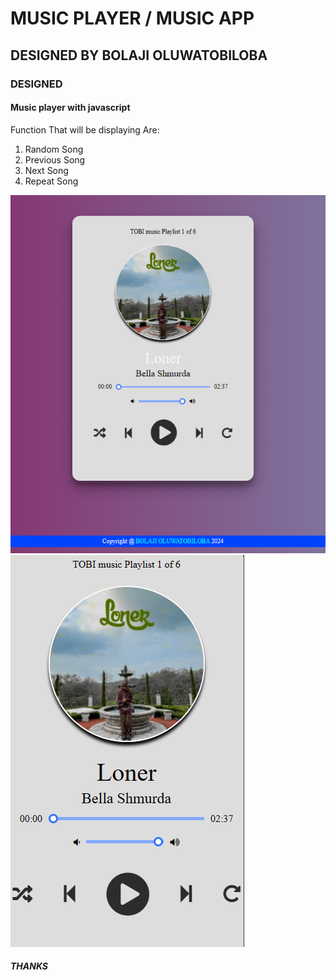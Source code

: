 # MUSIC PLAYER / MUSIC APP

## DESIGNED BY BOLAJI OLUWATOBILOBA

### DESIGNED

#### Music player with javascript

  Function That will be displaying Are:

1) Random Song
2) Previous Song
3) Next Song
4) Repeat Song

![Destop-veiw](/images/MUSIC%20PLAYER%20IMAGE.png)
![Destop-veiw](/images/Responsiveness.png)

##### THANKS
